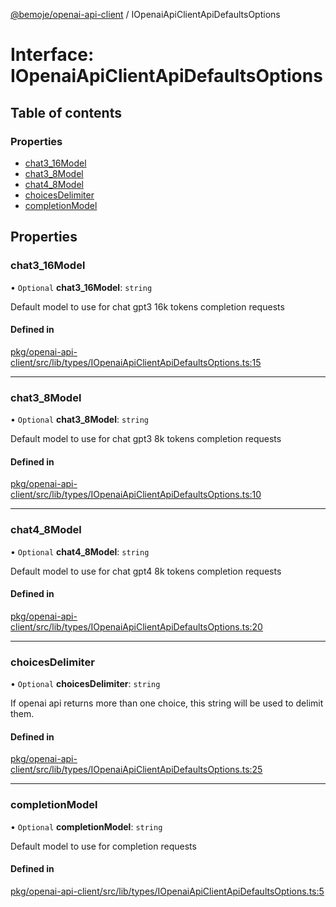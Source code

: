 [@bemoje/openai-api-client](https://github.com/bemoje/tsmono/blob/main/pkg/openai-api-client/docs/md/index.md) / IOpenaiApiClientApiDefaultsOptions

# Interface: IOpenaiApiClientApiDefaultsOptions

## Table of contents

### Properties

- [chat3\_16Model](https://github.com/bemoje/tsmono/blob/main/pkg/openai-api-client/docs/md/interfaces/IOpenaiApiClientApiDefaultsOptions.md#chat3_16model)
- [chat3\_8Model](https://github.com/bemoje/tsmono/blob/main/pkg/openai-api-client/docs/md/interfaces/IOpenaiApiClientApiDefaultsOptions.md#chat3_8model)
- [chat4\_8Model](https://github.com/bemoje/tsmono/blob/main/pkg/openai-api-client/docs/md/interfaces/IOpenaiApiClientApiDefaultsOptions.md#chat4_8model)
- [choicesDelimiter](https://github.com/bemoje/tsmono/blob/main/pkg/openai-api-client/docs/md/interfaces/IOpenaiApiClientApiDefaultsOptions.md#choicesdelimiter)
- [completionModel](https://github.com/bemoje/tsmono/blob/main/pkg/openai-api-client/docs/md/interfaces/IOpenaiApiClientApiDefaultsOptions.md#completionmodel)

## Properties

### chat3\_16Model

• `Optional` **chat3\_16Model**: `string`

Default model to use for chat gpt3 16k tokens completion requests

#### Defined in

[pkg/openai-api-client/src/lib/types/IOpenaiApiClientApiDefaultsOptions.ts:15](https://github.com/bemoje/tsmono/blob/5043a85/pkg/openai-api-client/src/lib/types/IOpenaiApiClientApiDefaultsOptions.ts#L15)

___

### chat3\_8Model

• `Optional` **chat3\_8Model**: `string`

Default model to use for chat gpt3 8k tokens completion requests

#### Defined in

[pkg/openai-api-client/src/lib/types/IOpenaiApiClientApiDefaultsOptions.ts:10](https://github.com/bemoje/tsmono/blob/5043a85/pkg/openai-api-client/src/lib/types/IOpenaiApiClientApiDefaultsOptions.ts#L10)

___

### chat4\_8Model

• `Optional` **chat4\_8Model**: `string`

Default model to use for chat gpt4 8k tokens completion requests

#### Defined in

[pkg/openai-api-client/src/lib/types/IOpenaiApiClientApiDefaultsOptions.ts:20](https://github.com/bemoje/tsmono/blob/5043a85/pkg/openai-api-client/src/lib/types/IOpenaiApiClientApiDefaultsOptions.ts#L20)

___

### choicesDelimiter

• `Optional` **choicesDelimiter**: `string`

If openai api returns more than one choice, this string will be used to delimit them.

#### Defined in

[pkg/openai-api-client/src/lib/types/IOpenaiApiClientApiDefaultsOptions.ts:25](https://github.com/bemoje/tsmono/blob/5043a85/pkg/openai-api-client/src/lib/types/IOpenaiApiClientApiDefaultsOptions.ts#L25)

___

### completionModel

• `Optional` **completionModel**: `string`

Default model to use for completion requests

#### Defined in

[pkg/openai-api-client/src/lib/types/IOpenaiApiClientApiDefaultsOptions.ts:5](https://github.com/bemoje/tsmono/blob/5043a85/pkg/openai-api-client/src/lib/types/IOpenaiApiClientApiDefaultsOptions.ts#L5)
